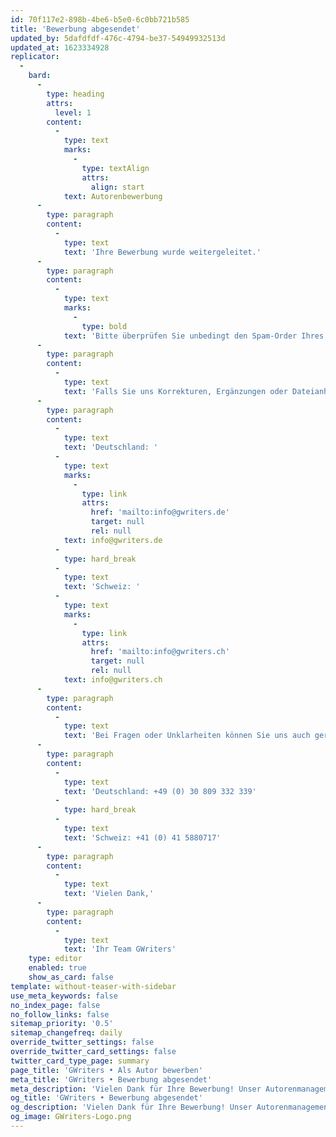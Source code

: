 ```yaml
---
id: 70f117e2-898b-4be6-b5e0-6c0bb721b585
title: 'Bewerbung abgesendet'
updated_by: 5dafdfdf-476c-4794-be37-54949932513d
updated_at: 1623334928
replicator:
  -
    bard:
      -
        type: heading
        attrs:
          level: 1
        content:
          -
            type: text
            marks:
              -
                type: textAlign
                attrs:
                  align: start
            text: Autorenbewerbung
      -
        type: paragraph
        content:
          -
            type: text
            text: 'Ihre Bewerbung wurde weitergeleitet.'
      -
        type: paragraph
        content:
          -
            type: text
            marks:
              -
                type: bold
            text: 'Bitte überprüfen Sie unbedingt den Spam-Order Ihres E-Mail-Postfachs, falls Sie innerhalb unserer Geschäftszeiten noch keine Nachricht von uns innerhalb von 48 Stunden erhalten haben.'
      -
        type: paragraph
        content:
          -
            type: text
            text: 'Falls Sie uns Korrekturen, Ergänzungen oder Dateianhänge zusenden möchten, senden Sie diese bitte einfach an eine der folgenden E-Mail-Adressen.'
      -
        type: paragraph
        content:
          -
            type: text
            text: 'Deutschland: '
          -
            type: text
            marks:
              -
                type: link
                attrs:
                  href: 'mailto:info@gwriters.de'
                  target: null
                  rel: null
            text: info@gwriters.de
          -
            type: hard_break
          -
            type: text
            text: 'Schweiz: '
          -
            type: text
            marks:
              -
                type: link
                attrs:
                  href: 'mailto:info@gwriters.ch'
                  target: null
                  rel: null
            text: info@gwriters.ch
      -
        type: paragraph
        content:
          -
            type: text
            text: 'Bei Fragen oder Unklarheiten können Sie uns auch gern von Montag bis Freitag, 9:00-18:00 Uhr unter den folgenden Rufnummern erreichen.'
      -
        type: paragraph
        content:
          -
            type: text
            text: 'Deutschland: +49 (0) 30 809 332 339'
          -
            type: hard_break
          -
            type: text
            text: 'Schweiz: +41 (0) 41 5880717'
      -
        type: paragraph
        content:
          -
            type: text
            text: 'Vielen Dank,'
      -
        type: paragraph
        content:
          -
            type: text
            text: 'Ihr Team GWriters'
    type: editor
    enabled: true
    show_as_card: false
template: without-teaser-with-sidebar
use_meta_keywords: false
no_index_page: false
no_follow_links: false
sitemap_priority: '0.5'
sitemap_changefreq: daily
override_twitter_settings: false
override_twitter_card_settings: false
twitter_card_type_page: summary
page_title: 'GWriters • Als Autor bewerben'
meta_title: 'GWriters • Bewerbung abgesendet'
meta_description: 'Vielen Dank für Ihre Bewerbung! Unser Autorenmanagement wird sich in kürzester Zeit mit Ihnen in Verbindung setzen.'
og_title: 'GWriters • Bewerbung abgesendet'
og_description: 'Vielen Dank für Ihre Bewerbung! Unser Autorenmanagement wird sich in kürzester Zeit mit Ihnen in Verbindung setzen.'
og_image: GWriters-Logo.png
---
```

